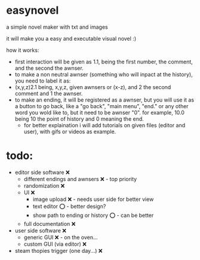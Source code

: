 # easynovel
 a simple novel maker with txt and images
 
 it will make you a easy and executable visual novel :)

 how it works:
 
 - first interaction will be given as 1.1, being the first number, the comment, and the second the awnser.
 - to make a non neutral awnser (something who will inpact at the history), you need to label it as:
 - (x,y,z)2.1 being, x,y,z, given awnsers or (x-z), and 2 the second comment and 1 the awnser.
 - to make an ending, it will be registered as a awnser, but you will use it as a button to go back, like a "go back", "main menu", "end." or any other word you wold like to, but it need to be awnser "0". for example, 10.0 being 10 the point of history and 0 meaning the end.
    - for better explaination i will add tutorials on given files (editor and user), with gifs or videos as example.

 # todo:
- editor side software :x:
    - different endings and awnsers :x: - top priority
    - randomization :x:
    - UI :x:
        - image upload :x: - needs user side for better view
        - text editor :o: - better design?
        - show path to ending or history :o: - can be better
    - full documentation :x:
- user side software :x:
    - generic GUI :x: - on the oven...
    - custom GUI (via editor) :x:
- steam thopies trigger (one day...) :x:

